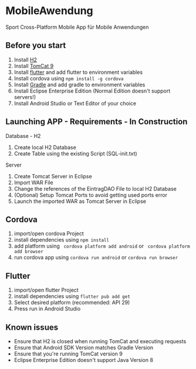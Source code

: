 # MobileAwendung
Sport Cross-Platform Mobile App für Mobile Anwendungen

## Before you start
1. Install [H2](https://www.h2database.com/html/download.html)
2. Install [TomCat 9](https://tomcat.apache.org/download-90.cgi)
3. Install [flutter](https://flutter.dev/docs/get-started/install/windows) and add flutter to environment variables
4. Install cordova using ```npm install -g cordova```
5. Install [Gradle](https://gradle.org/install/) and add gradle to environment variables
6. Install Eclipse Enterprise Edition (Normal Edition doesn't support servers!)
7. Install Android Studio or Text Editor of your choice

## Launching APP - Requirements - In Construction
Database - H2
1. Create local H2 Database
2. Create Table using the existing Script (SQL-init.txt)

Server
1. Create Tomcat Server in Eclipse
2. Import WAR File
3. Change the references of the EintragDAO File to local H2 Database
4. (Optional) Setup Tomcat Ports to avoid getting used ports error
5. Launch the imported WAR as Tomcat Server in Eclipse

## Cordova
1. import/open cordova Project
2. install dependencies using ```npm install```
3. add platform using ``` cordova platform add android``` or ``` cordova platform add browser```
4. run cordova app using ```cordova run android``` or ```cordova run browser```

## Flutter
1. import/open flutter Project
2. install dependencies using ```flutter pub add get```
3. Select desired platform (recommended: API 29)
4. Press run in Android Studio

## Known issues
- Ensure that H2 is closed when running TomCat and executing requests
- Ensure that Android SDK Version matches Gradle Version
- Ensure that you're running TomCat version 9
- Eclipse Enterprise Edition doesn't support Java Version 8
